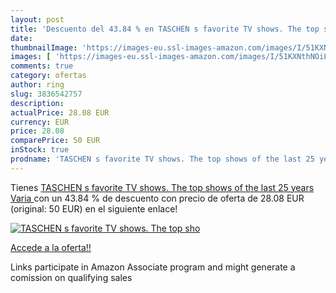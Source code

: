 ```yaml
---
layout: post
title: 'Descuento del 43.84 % en TASCHEN s favorite TV shows. The top sho'
date: 
thumbnailImage: 'https://images-eu.ssl-images-amazon.com/images/I/51KXNthNOiL._SL200_.jpg'
images: [ 'https://images-eu.ssl-images-amazon.com/images/I/51KXNthNOiL._SL200_.jpg' ]
comments: true
category: ofertas
author: ring
slug: 3836542757
description:
actualPrice: 28.08 EUR
currency: EUR
price: 28.08
comparePrice: 50 EUR
inStock: true
prodname: 'TASCHEN s favorite TV shows. The top shows of the last 25 years  Varia '
---
```


Tienes [TASCHEN s favorite TV shows. The top shows of the last 25 years  Varia ](https://www.amazon.es/dp/3836542757/?tag=tolees-21) con un 43.84 % de descuento con precio de oferta de 28.08 EUR (original: 50 EUR) en el siguiente enlace!

[![TASCHEN s favorite TV shows. The top sho](https://images-eu.ssl-images-amazon.com/images/I/51KXNthNOiL._SL200_.jpg)](https://www.amazon.es/dp/3836542757/?tag=tolees-21)

[Accede a la oferta!!](https://www.amazon.es/dp/3836542757/?tag=tolees-21)

Links participate in Amazon Associate program and might generate a comission on qualifying sales


